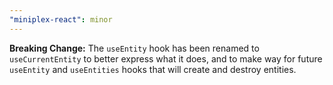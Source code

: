 ```yaml
---
"miniplex-react": minor
---
```


**Breaking Change:** The `useEntity` hook has been renamed to `useCurrentEntity` to better express what it does, and to make way for future `useEntity` and `useEntities` hooks that will create and destroy entities.
